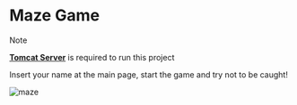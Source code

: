 # Maze Game
 
> [!NOTE] 
> [**Tomcat Server**](https://tomcat.apache.org/download-10.cgi) is required to run this project

Insert your name at the main page, start the game and try not to be caught!

![maze](https://github.com/amadr-95/maze-game/assets/122611230/b16b7e92-2fc7-4031-8e0a-c899ada382db)

